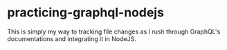# practicing-graphql-nodejs
This is simply my way to tracking file changes as I rush through GraphQL's documentations and integrating it in NodeJS.

